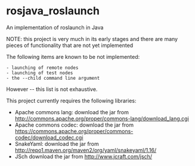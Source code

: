 # rosjava_roslaunch
An implementation of roslaunch in Java

NOTE: this project is very much in its early stages and there are many pieces of functionality that are not yet implemented

The following items are known to be not implemented:

    - launching of remote nodes
    - launching of test nodes
    - the --child command line argument

However -- this list is not exhaustive.

This project currently requires the following libraries:

  - Apache commons lang:
    download the jar from http://commons.apache.org/proper/commons-lang/download_lang.cgi
  - Apache commons codec:
    download the jar from https://commons.apache.org/proper/commons-codec/download_codec.cgi
  - SnakeYaml:
    download the jar from http://repo1.maven.org/maven2/org/yaml/snakeyaml/1.16/
  - JSch
    download the jar from http://www.jcraft.com/jsch/